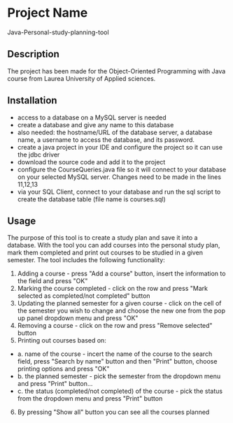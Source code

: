
# Project Name
Java-Personal-study-planning-tool
## Description
The project has been made for the Object-Oriented Programming with Java course from Laurea University of Applied sciences.
## Installation
- access to a database on a MySQL server is needed
- create a database and  give any name to this database
- also needed: the hostname/URL of the database server, a database name,  a username to access the
database, and its password. 
- create a java project in your IDE and configure the project so it can use the jdbc driver
- download the source code and add it to the project
- configure the CourseQueries.java file so it will connect to your database on your selected MySQL server. Changes need to be made in the lines  11,12,13
- via your SQL Client, connect to your database and run the sql script to create the database table (file name is courses.sql)                 
## Usage
The purpose of this tool is to create a study plan and save it into a database. With the tool you can
add courses into the personal study plan, mark them completed and print out courses to be studied
in a given semester.
The tool includes the following functionality:
1. Adding a course - press "Add a course" button, insert the information to the field and press "OK"
2. Marking the course completed - click on the row and press "Mark selected as completed/not completed" button
3. Updating the planned semester for a given course - click on the cell of the semester you wish to change and choose the new one from the pop up panel dropdown menu and press "OK"
4. Removing a course - click on the row and press "Remove selected" button
5. Printing out courses based on: 
* a. name of the course - incert the name of the course to the search field, press "Search by name" button and then "Print" button, choose printing options and press "OK"
* b. the planned semester - pick the semester from the dropdown menu and press "Print" button...
* c. the status (completed/not completed) of the course - pick the status from the dropdown menu and press "Print" button
6. By pressing "Show all" button you can see all the courses planned
